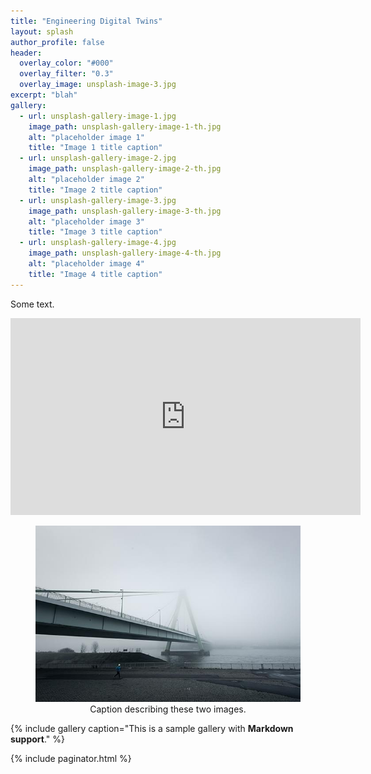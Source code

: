 ```yaml
---
title: "Engineering Digital Twins"
layout: splash
author_profile: false
header:
  overlay_color: "#000"
  overlay_filter: "0.3"
  overlay_image: unsplash-image-3.jpg
excerpt: "blah"
gallery:
  - url: unsplash-gallery-image-1.jpg
    image_path: unsplash-gallery-image-1-th.jpg
    alt: "placeholder image 1"
    title: "Image 1 title caption"
  - url: unsplash-gallery-image-2.jpg
    image_path: unsplash-gallery-image-2-th.jpg
    alt: "placeholder image 2"
    title: "Image 2 title caption"
  - url: unsplash-gallery-image-3.jpg
    image_path: unsplash-gallery-image-3-th.jpg
    alt: "placeholder image 3"
    title: "Image 3 title caption"
  - url: unsplash-gallery-image-4.jpg
    image_path: unsplash-gallery-image-4-th.jpg
    alt: "placeholder image 4"
    title: "Image 4 title caption"
---
```

Some text.
<br>
<iframe src="https://www.youtube.com/watch?v=V7SR--gjRSc" width="560" height="315" frameborder="0"> </iframe>
<br>
<center>
<figure class="one">
    <a href="/images/unsplash-gallery-image-4-th.jpg"><img src="/images/unsplash-gallery-image-4-th.jpg"></a>
    <figcaption>Caption describing these two images.</figcaption>
</figure>
</center>

{% include gallery caption="This is a sample gallery with **Markdown support**." %}

{% include paginator.html %}
